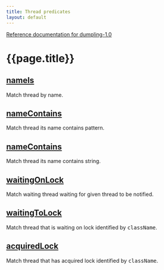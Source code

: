 ```yaml
---
title: Thread predicates
layout: default
---
```

[Reference documentation for dumpling-1.0](.)

# {{page.title}}

## [nameIs](./apidocs/com/github/olivergondza/dumpling/model/ProcessThread.html#nameIs(java.lang.String))
Match thread by name.

## [nameContains](./apidocs/com/github/olivergondza/dumpling/model/ProcessThread.html#nameContains(java.util.regex.Pattern))
Match thread its name contains pattern.

## [nameContains](./apidocs/com/github/olivergondza/dumpling/model/ProcessThread.html#nameContains(java.lang.String))
Match thread its name contains string.

## [waitingOnLock](./apidocs/com/github/olivergondza/dumpling/model/ProcessThread.html#waitingOnLock(java.lang.String))
Match waiting thread waiting for given thread to be notified.

## [waitingToLock](./apidocs/com/github/olivergondza/dumpling/model/ProcessThread.html#waitingToLock(java.lang.String))
Match thread that is waiting on lock identified by <tt>className</tt>.

## [acquiredLock](./apidocs/com/github/olivergondza/dumpling/model/ProcessThread.html#acquiredLock(java.lang.String))
Match thread that has acquired lock identified by <tt>className</tt>.
